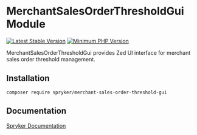 # MerchantSalesOrderThresholdGui Module
[![Latest Stable Version](https://poser.pugx.org/spryker/merchant-sales-order-threshold-gui/v/stable.svg)](https://packagist.org/packages/spryker/merchant-sales-order-threshold-gui)
[![Minimum PHP Version](https://img.shields.io/badge/php-%3E%3D%207.4-8892BF.svg)](https://php.net/)

MerchantSalesOrderThresholdGui provides Zed UI interface for merchant sales order threshold management.

## Installation

```
composer require spryker/merchant-sales-order-threshold-gui
```

## Documentation

[Spryker Documentation](https://docs.spryker.com)
